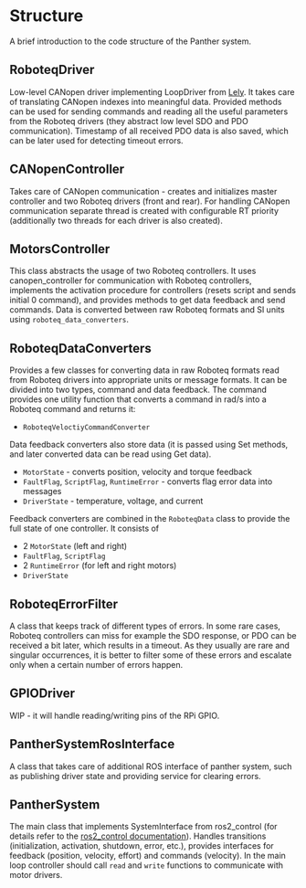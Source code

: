 # Structure

A brief introduction to the code structure of the Panther system.

## RoboteqDriver

Low-level CANopen driver implementing LoopDriver from [Lely](https://opensource.lely.com/canopen/).
It takes care of translating CANopen indexes into meaningful data.
Provided methods can be used for sending commands and reading all the useful parameters from the Roboteq drivers (they abstract low level SDO and PDO communication).
Timestamp of all received PDO data is also saved, which can be later used for detecting timeout errors.

## CANopenController

Takes care of CANopen communication - creates and initializes master controller and two Roboteq drivers (front and rear). For handling CANopen communication separate thread is created with configurable RT priority (additionally two threads for each driver is also created).

## MotorsController

This class abstracts the usage of two Roboteq controllers. It uses canopen_controller for communication with Roboteq controllers, implements the activation procedure for controllers (resets script and sends initial 0 command), and provides methods to get data feedback and send commands. Data is converted between raw Roboteq formats and SI units using `roboteq_data_converters`.

## RoboteqDataConverters

Provides a few classes for converting data in raw Roboteq formats read from Roboteq drivers into appropriate units or message formats. It can be divided into two types, command and data feedback. The command provides one utility function that converts a command in rad/s into a Roboteq command and returns it:
* `RoboteqVeloctiyCommandConverter`

Data feedback converters also store data (it is passed using Set methods, and later converted data can be read using Get data).
* `MotorState` - converts position, velocity and torque feedback
* `FaultFlag`, `ScriptFlag`, `RuntimeError` - converts flag error data into messages
* `DriverState` - temperature, voltage, and current

Feedback converters are combined in the `RoboteqData` class to provide the full state of one controller. It consists of
* 2 `MotorState` (left and right)
* `FaultFlag`, `ScriptFlag`
* 2 `RuntimeError` (for left and right motors)
* `DriverState`

## RoboteqErrorFilter

A class that keeps track of different types of errors. In some rare cases, Roboteq controllers can miss for example the SDO response, or PDO can be received a bit later, which results in a timeout.
As they usually are rare and singular occurrences, it is better to filter some of these errors and escalate only when a certain number of errors happen.

## GPIODriver

WIP - it will handle reading/writing pins of the RPi GPIO.

## PantherSystemRosInterface

A class that takes care of additional ROS interface of panther system, such as publishing driver state and providing service for clearing errors.

## PantherSystem

The main class that implements SystemInterface from ros2_control (for details refer to the [ros2_control documentation](https://control.ros.org/master/index.html)).
Handles transitions (initialization, activation, shutdown, error, etc.), provides interfaces for feedback (position, velocity, effort) and commands (velocity).
In the main loop controller should call `read` and `write` functions to communicate with motor drivers.
